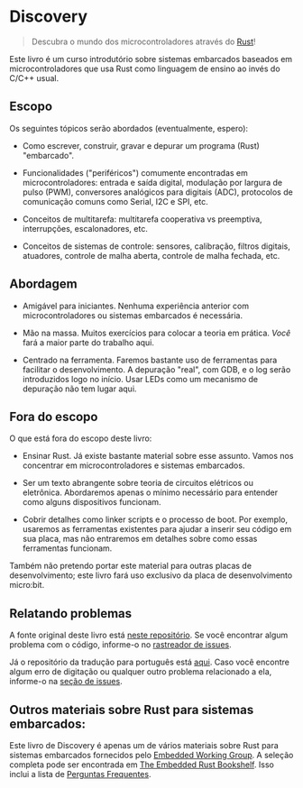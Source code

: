 # Discovery

<!-- > Discover the world of microcontrollers through [Rust]!

[Rust]: https://www.rust-lang.org/ -->

> Descubra o mundo dos microcontroladores através do [Rust]!

[Rust]: https://www.rust-lang.org/

<!-- This book is an introductory course on microcontroller-based embedded systems that uses Rust as the
teaching language rather than the usual C/C++. -->

Este livro é um curso introdutório sobre sistemas embarcados baseados em
microcontroladores que usa Rust como linguagem de ensino ao invés do C/C++
usual.

<!-- ## Scope -->

## Escopo

<!-- The following topics will be covered (eventually, I hope): -->

Os seguintes tópicos serão abordados (eventualmente, espero):

<!-- - How to write, build, flash and debug an "embedded" (Rust) program. -->

- Como escrever, construir, gravar e depurar um programa (Rust) "embarcado".

<!-- - Functionality ("peripherals") commonly found in microcontrollers: Digital
  input and output, Pulse Width Modulation (PWM), Analog to Digital Converters
  (ADC), common communication protocols like Serial, I2C and SPI, etc. -->

- Funcionalidades ("periféricos") comumente encontradas em microcontroladores:
  entrada e saída digital, modulação por largura de pulso (PWM), conversores
  analógicos para digitais (ADC), protocolos de comunicação comuns como Serial,
  I2C e SPI, etc.

<!-- - Multitasking concepts: cooperative vs preemptive multitasking, interrupts,
  schedulers, etc. -->

- Conceitos de multitarefa: multitarefa cooperativa vs preemptiva, interrupções,
  escalonadores, etc.

<!-- - Control systems concepts: sensors, calibration, digital filters, actuators,
  open loop control, closed loop control, etc. -->

- Conceitos de sistemas de controle: sensores, calibração, filtros digitais,
  atuadores, controle de malha aberta, controle de malha fechada, etc.

<!-- ## Approach -->

## Abordagem

<!-- - Beginner friendly. No previous experience with microcontrollers or embedded
  systems is required. -->

- Amigável para iniciantes. Nenhuma experiência anterior com microcontroladores
  ou sistemas embarcados é necessária.

<!-- - Hands on. Plenty of exercises to put the theory into practice. _You_ will be
  doing most of the work here. -->

- Mão na massa. Muitos exercícios para colocar a teoria em prática. _Você_ fará
  a maior parte do trabalho aqui.

<!-- - Tool centered. We'll make plenty use of tooling to ease development. "Real"
  debugging, with GDB, and logging will be introduced early on. Using LEDs as a
  debugging mechanism has no place here. -->

- Centrado na ferramenta. Faremos bastante uso de ferramentas para facilitar o
  desenvolvimento. A depuração "real", com GDB, e o log serão introduzidos logo
  no início. Usar LEDs como um mecanismo de depuração não tem lugar aqui.

<!-- ## Non-goals -->

## Fora do escopo

<!-- What's out of scope for this book: -->

O que está fora do escopo deste livro:

<!-- - Teaching Rust. There's plenty of material on that topic already. We'll focus
  on microcontrollers and embedded systems. -->

- Ensinar Rust. Já existe bastante material sobre esse assunto. Vamos nos
  concentrar em microcontroladores e sistemas embarcados.

<!-- - Being a comprehensive text about electric circuit theory or electronics. We'll
  just cover the minimum required to understand how some devices work. -->

- Ser um texto abrangente sobre teoria de circuitos elétricos ou eletrônica.
  Abordaremos apenas o mínimo necessário para entender como alguns dispositivos
  funcionam.

<!-- - Covering details such as linker scripts and the boot process. For example,
  we'll use existing tools to help get your code onto your board, but not go
  into detail about how those tools work. -->

- Cobrir detalhes como linker scripts e o processo de boot. Por exemplo,
  usaremos as ferramentas existentes para ajudar a inserir seu código em sua
  placa, mas não entraremos em detalhes sobre como essas ferramentas funcionam.

<!-- Also I don't intend to port this material to other development boards; this book
will make exclusive use of the micro:bit development board. -->

Também não pretendo portar este material para outras placas de desenvolvimento;
este livro fará uso exclusivo da placa de desenvolvimento micro:bit.

<!-- ## Reporting problems -->

## Relatando problemas

<!-- The source of this book is in [this repository]. If you encounter any typo or
problem with the code report it on the [issue tracker]. -->

A fonte original deste livro está [neste repositório]. Se você encontrar algum
problema com o código, informe-o no [rastreador de issues].

[neste repositório]: https://github.com/rust-embedded/discovery
[rastreador de issues]: https://github.com/rust-embedded/discovery/issues

Já o repositório da tradução para português está [aqui]. Caso você encontre
algum erro de digitação ou qualquer outro problema relacionado a ela, informe-o
na [seção de issues].

[aqui]: https://github.com/allynaell/discovery
[seção de issues]: https://github.com/allynaell/discovery/issues

<!-- ## Other embedded Rust resources -->

## Outros materiais sobre Rust para sistemas embarcados:

<!-- This Discovery book is just one of several embedded Rust resources provided by
the [Embedded Working Group]. The full selection can be found at
[The Embedded Rust Bookshelf]. This includes the list of
[Frequently Asked Questions]. -->

Este livro de Discovery é apenas um de vários materiais sobre Rust para sistemas
embarcados fornecidos pelo [Embedded Working Group]. A seleção completa pode ser
encontrada em [The Embedded Rust Bookshelf]. Isso inclui a lista de
[Perguntas Frequentes].

[Embedded Working Group]: https://github.com/rust-embedded/wg
[The Embedded Rust Bookshelf]: https://docs.rust-embedded.org
[Perguntas Frequentes]: https://docs.rust-embedded.org/faq.html
